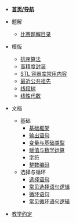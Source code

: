 - [**首页/导航**](/)
- 题解
  - [比赛题解目录](sol/dir.md)
- 模版
  - [排序算法](tmpl/sort.md)
  - [高精度封装](tmpl/bignum.md)
  - [STL 容器库常用内容](tmpl/stl_container.md)
  - [最近公共祖先](tmpl/lca.md)
  - [线段树](tmpl/seg.md)
  - [线性代数](tmpl/linear-algebra.md)
- 文档
  - 基础
    - [基础框架](doc/BASE/A.md)
    - [输出语句](doc/BASE/B.md)
    - [变量与基础类型](doc/BASE/C.md)
    - [赋值与数学运算](doc/BASE/D.md)
    - [字符](doc/BASE/E.md)
    - [整数编码](doc/BASE/F.md)
  - 选择与循环
    - [选择语句](doc/IFOR/A.md)
    - [常见选择语句逻辑](doc/IFOR/B.md)
    - [循环语句](doc/IFOR/C.md)
    - [常见循环语句逻辑](doc/IFOR/D.md)

- [教学约定](0.md)